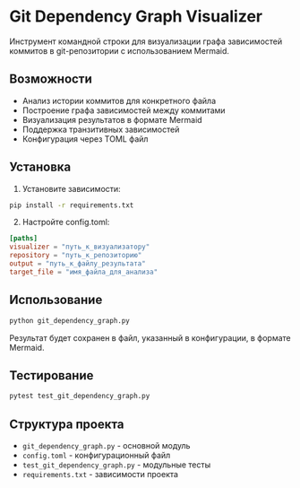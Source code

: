 # Git Dependency Graph Visualizer

Инструмент командной строки для визуализации графа зависимостей коммитов в git-репозитории с использованием Mermaid.

## Возможности

- Анализ истории коммитов для конкретного файла
- Построение графа зависимостей между коммитами
- Визуализация результатов в формате Mermaid
- Поддержка транзитивных зависимостей
- Конфигурация через TOML файл

## Установка

1. Установите зависимости:
```bash
pip install -r requirements.txt
```

2. Настройте config.toml:
```toml
[paths]
visualizer = "путь_к_визуализатору"
repository = "путь_к_репозиторию"
output = "путь_к_файлу_результата"
target_file = "имя_файла_для_анализа"
```

## Использование

```bash
python git_dependency_graph.py
```

Результат будет сохранен в файл, указанный в конфигурации, в формате Mermaid.

## Тестирование

```bash
pytest test_git_dependency_graph.py
```

## Структура проекта

- `git_dependency_graph.py` - основной модуль
- `config.toml` - конфигурационный файл
- `test_git_dependency_graph.py` - модульные тесты
- `requirements.txt` - зависимости проекта
